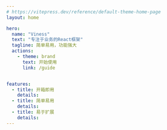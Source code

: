 ```yaml
---
# https://vitepress.dev/reference/default-theme-home-page
layout: home

hero:
  name: "Viness"
  text: "专注于业务的React框架"
  tagline: 简单易用，功能强大
  actions:
    - theme: brand
      text: 开始使用
      link: /guide


features:
  - title: 开箱即用
    details:
  - title: 简单易用
    details:
  - title: 易于扩展
    details:
---
```


